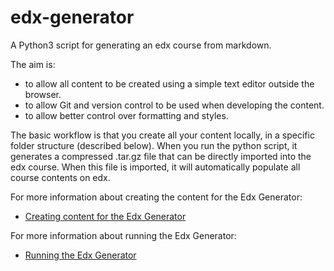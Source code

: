 # edx-generator

A Python3 script for generating an edx course from markdown.

The aim is:
- to allow all content to be created using a simple text editor outside the browser.
- to allow Git and version control to be used when developing the content.
- to allow better control over formatting and styles.

The basic workflow is that you create all your content locally, in a specific folder structure (described below). When you run the python script, it generates a compressed .tar.gz file that can be directly imported into the edx course. When this file is imported, it will automatically populate all course contents on edx.

For more information about creating the content for the Edx Generator:
* [Creating content for the Edx Generator](./README_DEV.md)

For more information about running the Edx Generator:
* [Running the Edx Generator](./README_RUN.md)